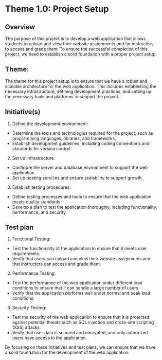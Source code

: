 # Theme 1.0: Project Setup
## Overview
The purpose of this project is to develop a web application that allows students to upload and view their website assignments and for instructors to access and grade them. To ensure the successful completion of this project, we need to establish a solid foundation with a proper project setup.

## Theme:
The theme for this project setup is to ensure that we have a robust and scalable architecture for the web application. This includes establishing the necessary infrastructure, defining development practices, and setting up the necessary tools and platforms to support the project.

## Initiative(s)

1. Define the development environment:
* Determine the tools and technologies required for the project, such as programming languages, libraries, and frameworks.
* Establish development guidelines, including coding conventions and standards for version control.

2. Set up infrastructure:
* Configure the server and database environment to support the web application.
* Set up hosting services and ensure scalability to support growth.

3. Establish testing procedures:
* Define testing processes and tools to ensure that the web application meets quality standards.
* Develop a plan to test the application thoroughly, including functionality, performance, and security.

## Test plan
1. Functional Testing:
* Test the functionality of the application to ensure that it meets user requirements.
* Verify that users can upload and view their website assignments and that instructors can access and grade them.

2. Performance Testing:
* Test the performance of the web application under different load conditions to ensure that it can handle a large number of users.
* Verify that the application performs well under normal and peak load conditions.

3. Security Testing:
* Test the security of the web application to ensure that it is protected against potential threats such as SQL injection and cross-site scripting (XSS) attacks.
* Verify that user data is secured and encrypted, and only authorized users have access to the application.

By focusing on these initiatives and test plans, we can ensure that we have a solid foundation for the development of the web application.
